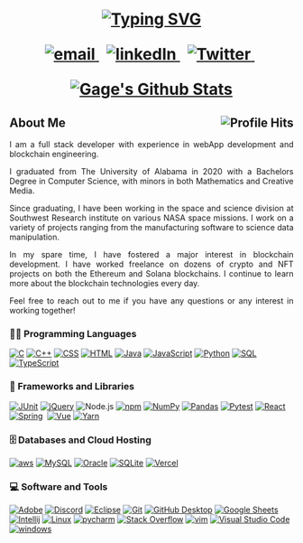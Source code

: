 <h1 align="center">
  
[![Typing SVG](https://readme-typing-svg.herokuapp.com?font=Ubuntu+Mono&size=30&color=%7A7ADB&center=true&vCenter=true&lines=Welcome+To+Gage's+GitHub!; )](https://git.io/typing-svg)

<p align="center">
  <a href="mailto:gagewassweiler@yahoo.com">
     <img  src="https://img.shields.io/badge/email-red?style=for-the-badge&logo=gmail&logoColor=white" alt="email">
  </a>&nbsp;
  <a href="https://www.linkedin.com/in/gagewassweiler/">
     <img  src="https://img.shields.io/badge/linkedin-0A66C2?style=for-the-badge&logo=linkedin&logoColor=white" alt="linkedIn">
  </a>&nbsp;
  <a href="https://twitter.com/Gage_Wassweiler">
     <img  src="https://img.shields.io/badge/twitter-1DA1F2.svg?style=for-the-badge&logo=twitter&logoColor=ffffff" alt="Twitter">
  </a>&nbsp;




<p/>
<p align="center">
<a href="https://github.com/GW1919">
    <img align="center" src="https://github-readme-stats.vercel.app/api?username=GW1919&hide=stars&include_all_commits=true&count_private=true&show_icons=true&line_height=20&title_color=7A7ADB&icon_color=2234AE&text_color=D3D3D3&bg_color=0,000000,130F40" alt="Gage's Github Stats">
</a>
</p>
</h1>


<h2>About Me <img align="right" alt="Profile Hits" src="https://komarev.com/ghpvc/?username=GW1919&style=flat-square&color=7A7ADB"></h2>

<p align="justify">I am a full stack developer with experience in webApp development and blockchain engineering.</p>

<p align="justify">I graduated from The University of Alabama in 2020 with a Bachelors Degree in Computer Science, with minors in both Mathematics and Creative Media.</p>

<p align="justify">Since graduating, I have been working in the space and science division at Southwest Research institute on various NASA space missions. I work on a variety of projects ranging from the manufacturing software to science data manipulation.</p>

<p align="justify">In my spare time, I have fostered a major interest in blockchain development. I have worked freelance on dozens of crypto and NFT projects on both the Ethereum and Solana blockchains. I continue to learn more about the blockchain technologies every day.</p>

<p align="justify">Feel free to reach out to me if you have any questions or any interest in working together!</p>


  <!-- Some badges are from https://github.com/Ileriayo/markdown-badges -->

<h3>👨‍💻 Programming Languages</h3>
  <p>
      <a href="https://github.com/search?q=user%3AGW1919+language%3Ac"><img alt="C" src="https://custom-icon-badges.demolab.com/badge/C-03599C.svg?logo=c-in-hexagon&logoColor=white"></a>
      <a href="https://github.com/search?q=user%3AGW1919+language%3Acpp"><img alt="C++" src="https://custom-icon-badges.demolab.com/badge/C++-9C033A.svg?logo=cpp2&logoColor=white"></a>
      <a href="https://github.com/search?q=user%3AGW1919+language%3Acss"><img alt="CSS" src="https://img.shields.io/badge/CSS-1572B6.svg?logo=css3&logoColor=white"></a>
      <a href="https://github.com/search?q=user%3AGW1919+language%3Ahtml"><img alt="HTML" src="https://img.shields.io/badge/HTML-E34F26.svg?logo=html5&logoColor=white"></a>
      <a href="https://github.com/search?q=user%3AGW1919+language%3Ajava"><img alt="Java" src="https://custom-icon-badges.demolab.com/badge/Java-007396.svg?logo=java&logoColor=white"></a>
      <a href="https://github.com/search?q=user%3AGW1919+language%3Ajavascript"><img alt="JavaScript" src="https://img.shields.io/badge/JavaScript-F7DF1E.svg?logo=javascript&logoColor=black"></a>
      <a href="https://github.com/search?q=user%3AGW1919+language%3Apython"><img alt="Python" src="https://img.shields.io/badge/Python-14354C.svg?logo=python&logoColor=white"></a>
      <a href="https://github.com/search?q=user%3AGW1919+language%3Asql"><img alt="SQL" src="https://custom-icon-badges.demolab.com/badge/SQL-025E8C.svg?logo=database&logoColor=white"></a>
      <a href="https://github.com/search?q=user%3AGW1919+language%3AtypeScript"><img alt="TypeScript" src="https://img.shields.io/badge/TypeScript-007ACC.svg?logo=typescript&logoColor=white"></a>
  </p>


<h3>🧰 Frameworks and Libraries</h3>

  <p>
      <a href="#"><img alt="JUnit" src="https://custom-icon-badges.demolab.com/badge/JUnit-25A162.svg?logo=check-circle&logoColor=white"></a>
      <a href="#"><img alt="jQuery" src="https://img.shields.io/badge/jquery-%230769AD.svg?&logo=jquery&logoColor=white"></a> 
      <a href="https://github.com/search?q=user%3AGW1919+language%3Ajavascript">
      <a><img alt="Node.js" src="https://img.shields.io/badge/Node.js-43853D.svg?logo=node.js&logoColor=white"></a>
      <a href="#"><img alt="npm" src="https://img.shields.io/badge/NPM-%23000000.svg?&logo=npm&logoColor=white"></a>
      <a href="#"><img alt="NumPy" src="https://img.shields.io/badge/Numpy-013243.svg?logo=numpy&logoColor=white"></a>
      <a href="#"><img alt="Pandas" src="https://img.shields.io/badge/Pandas-150458.svg?logo=pandas&logoColor=white"></a>
      <a href="#"><img alt="Pytest" src="https://img.shields.io/badge/Pytest-0A9EDC.svg?logo=pytest&logoColor=white"></a>
      <a href="#"><img alt="React" src="https://img.shields.io/badge/React-20232a.svg?logo=react&logoColor=%2361DAFB"></a>
      <a href="#"><img alt="Spring" src="https://img.shields.io/badge/spring-%236DB33F.svg?&logo=spring&logoColor=white"></a>
      <a href="#"><img alt="" src="https://img.shields.io/badge/TensorFlow-%23FF6F00.svg?&logo=TensorFlow&logoColor=white"></a>
      <a href="#"><img alt="Vue" src="https://img.shields.io/badge/vuejs-%2335495e.svg?&logo=vuedotjs&logoColor=%234FC08D"></a>
      <a href="#"><img alt="Yarn" src="https://img.shields.io/badge/yarn-%232C8EBB.svg?&logo=yarn&logoColor=white"></a>
   </p>

<h3>🗄️ Databases and Cloud Hosting</h3>

  <p>
      <a href="#"><img alt="aws" src="https://img.shields.io/badge/AWS-%23FF9900.svg?&logo=amazon-aws&logoColor=white"></a>
      <a href="#"><img alt="MySQL" src="https://img.shields.io/badge/MySQL-00f.svg?logo=mysql&logoColor=white"></a>
      <a href="#"><img alt="Oracle" src ="https://img.shields.io/badge/Oracle-F00000.svg?logo=oracle&logoColor=white"></a>
      <a href="#"><img alt="SQLite" src ="https://img.shields.io/badge/SQLite-07405e.svg?logo=sqlite&logoColor=white"></a>
      <a href="#"><img alt="Vercel" src="https://img.shields.io/badge/Vercel-000000.svg?logo=vercel&logoColor=white"></a>
  </p>

<h3>💻 Software and Tools</h3>
  <p>
      <a href="#"><img alt="Adobe" src="https://img.shields.io/badge/Adobe-FF0000.svg?logo=adobe&logoColor=white"></a>
      <a href="#"><img alt="Discord" src="https://img.shields.io/badge/-Discord-5865F2.svg?logo=discord&logoColor=white"></a>
      <a href="#"><img alt="Eclipse" src="https://img.shields.io/badge/Eclipse-FE7A16.svg?&logo=Eclipse&logoColor=white"></a>
      <a href="#"><img alt="Git" src="https://img.shields.io/badge/Git-F05033.svg?logo=git&logoColor=white"></a>
      <a href="#"><img alt="GitHub Desktop" src="https://img.shields.io/badge/GitHub%20Desktop-8034A9.svg?logo=github&logoColor=white"></a>
      <a href="#"><img alt="Google Sheets" src="https://img.shields.io/badge/Sheets-34A853.svg?logo=google%20sheets&logoColor=white"></a>
      <a href="#"><img alt="Intellij" src="https://img.shields.io/badge/IntelliJIDEA-000000.svg?&logo=intellij-idea&logoColor=white"></a>      
      <a href="#"><img alt="Linux" src="https://img.shields.io/badge/Linux-FCC624?&logo=linux&logoColor=black"></a>      
      <a href="#"><img alt="pycharm" src="https://img.shields.io/badge/pycharm-143?&logo=pycharm&logoColor=black&color=black&labelColor=green"></a>      
      <a href="#"><img alt="Stack Overflow" src="https://img.shields.io/badge/-Stack%20Overflow-FE7A16?logo=stack-overflow&logoColor=white"></a>
      <a href="#"><img alt="vim" src="https://img.shields.io/badge/VIM-%2311AB00.svg?&logo=vim&logoColor=white"></a>   
      <a href="#"><img alt="Visual Studio Code" src="https://img.shields.io/badge/Visual%20Studio%20Code-0078d7.svg?logo=visual-studio-code&logoColor=white"></a>
      <a href="#"><img alt="windows" src="https://img.shields.io/badge/Windows-0078D6?&logo=windows&logoColor=white"></a>
  </p>











